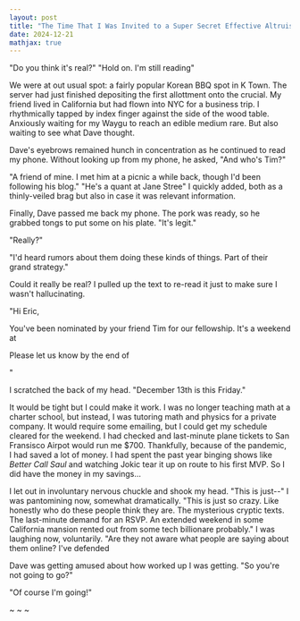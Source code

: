 ```yaml
---
layout: post
title: "The Time That I Was Invited to a Super Secret Effective Altruism Retreat In The Middle Of Nowhere California"
date: 2024-12-21
mathjax: true
---
```


"Do you think it's real?"
"Hold on. I'm still reading"

We were at out usual spot: a fairly popular Korean BBQ spot in K Town. The server had just finished depositing
the first allottment onto the crucial. My friend lived in California but had flown into NYC for a business trip. I 
rhythmically tapped by index finger against the side of the wood table. Anxiously waiting for my Waygu to reach an edible medium rare. But also waiting to see what Dave thought.

Dave's eyebrows remained hunch in concentration as he continued to read my phone. Without looking up from my phone, he asked, "And who's Tim?"

"A friend of mine. I met him at a picnic a while back, though I'd been following his blog." "He's a quant at Jane Stree" I quickly added, both as a thinly-veiled brag but also in case it was relevant information.

Finally, Dave passed me back my phone. The pork was ready, so he grabbed tongs to put some on his plate. "It's legit."

"Really?"

"I'd heard rumors about them doing these kinds of things. Part of their grand strategy."

Could it really be real? I pulled up the text to re-read it just to make sure I wasn't hallucinating.

"Hi Eric,

You've been nominated by your friend Tim for our fellowship. It's a weekend at 

Please let us know by the end of

"

I scratched the back of my head. "December 13th is this Friday."

It would be tight but I could make it work. I was no longer teaching math at a charter school, but instead, I was tutoring math and physics for a private company. It would require some emailing, but I could get my schedule cleared for the weekend. I had checked and last-minute plane tickets to San Fransisco Airpot would run me $700. Thankfully, because of the pandemic, I had saved a lot of money. I had spent the past year binging shows like *Better Call Saul* and watching Jokic tear it up on route to his first MVP. So I did have the money in my savings...

I let out in involuntary nervous chuckle and shook my head. "This is just--" I was pantomining now, somewhat dramatically. "This is just so crazy. Like honestly who do these people think they are. The mysterious cryptic texts. The last-minute demand for an RSVP. An extended weekend in some California mansion rented out from some tech billionare probably." I was laughing now, voluntarily. "Are they not aware what people are saying about them online? I've defended

Dave was getting amused about how worked up I was getting. "So you're not going to go?"

"Of course I'm going!"

~ ~ ~